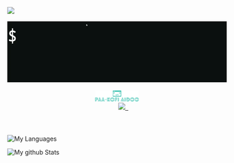 ![](https://komarev.com/ghpvc/?username=paakofiaidoo&style=flat-square&color=yellow)

<img align="center" src="./img/hello.gif">

<h5 align="center">
<a href="https://www.paakofiaidoo.tech" title="My Portfolio"><img width="100" src="img/logo.svg"></a>
  <code>
    <a href="https://www.linkedin.com/in/paakofiaidoo" title="LinkedIn Profile"><img width="22" src="images/linkedin.svg"> </a>
</code>
</h5>
<br>
<div></div>

![My Languages](https://github-readme-stats.vercel.app/api/top-langs/?username=paakofiaidoo&langs_count=10&layout=compact&theme=radical)

![My github Stats](https://github-readme-stats.vercel.app/api?username=paakofiaidoo&show_icons=true&theme=radical)
